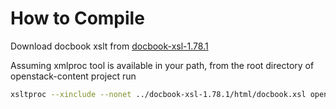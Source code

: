 How to Compile
===============

Download docbook xslt from [docbook-xsl-1.78.1](http://sourceforge.net/projects/docbook/files/docbook-xsl/1.78.1/)

Assuming xmlproc tool is available in your path, from the root directory of openstack-content project run

```bash
xsltproc --xinclude --nonet ../docbook-xsl-1.78.1/html/docbook.xsl openstack.xml > output/public/openstack.html
```

